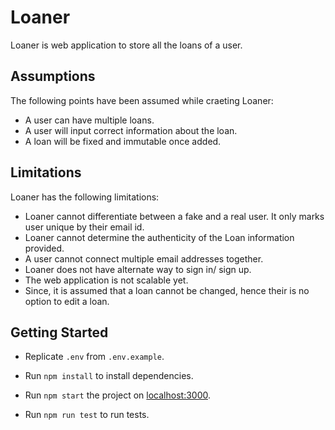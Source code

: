 # Loaner

Loaner is web application to store all the loans of a user.

## Assumptions

The following points have been assumed while craeting Loaner:

- A user can have multiple loans.
- A user will input correct information about the loan.
- A loan will be fixed and immutable once added.

## Limitations

Loaner has the following limitations:

- Loaner cannot differentiate between a fake and a real user. It only marks user unique by their email id.
- Loaner cannot determine the authenticity of the Loan information provided.
- A user cannot connect multiple email addresses together.
- Loaner does not have alternate way to sign in/ sign up.
- The web application is not scalable yet.
- Since, it is assumed that a loan cannot be changed, hence their is no option to edit a loan.

## Getting Started

- Replicate `.env` from `.env.example`.
- Run `npm install` to install dependencies.
- Run `npm start` the project on [localhost:3000](http://localhost:3000).

- Run `npm run test` to run tests.

